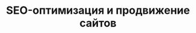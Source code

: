 ---
id: "seo"
title: "SEO-оптимизация и продвижение <span>сайтов</span>"
shortTitle: "SEO"
description: "Комплексная оптимизация и продвижение сайтов в поисковых системах"
icon: "pi pi-search"
color: "olive"
order: 11
image: "/services/seo/hero.png"
title_poluchaete: "Что Вы <span>получаете</span> </br> по итогу работы?"
description_poluchaete: "Мы проводим комплексную оптимизацию сайта, что позволяет достичь высоких позиций в поиске:"
poluchaete:
  - "Глубокий технический аудит сайта"
  - "Оптимизацию контента и мета-тегов"
  - "Улучшение позиций в поисковой выдаче"
  - "Увеличение органического трафика"
title_etapy: "Этапы работы"
description_etapy: "Мы работаем по проверенной методологии SEO-продвижения"
etapy:
  - title: "SEO-аудит и анализ"
    icon: "pi pi-search"
  - title: "Техническая оптимизация"
    icon: "pi pi-cog"
  - title: "Работа с контентом"
    icon: "pi pi-file-edit"
  - title: "Внешняя оптимизация"
    icon: "pi pi-link"
tech_title: "Инструменты"
tech_description: "Используем профессиональные инструменты для SEO-анализа и продвижения"
techs:
  - name: "Google Analytics"
    image: "/images/google-analytics.svg"
    description: "Анализ поведения пользователей"
  - name: "Yandex.Metrika"
    image: "/images/yandex-metrika.svg"
    description: "Система веб-аналитики"
  - name: "Ahrefs"
    image: "/images/ahrefs.svg"
    description: "SEO-анализ и аудит сайтов"
  - name: "Screaming Frog"
    image: "/images/screaming-frog.svg"
    description: "Технический аудит сайта"
---